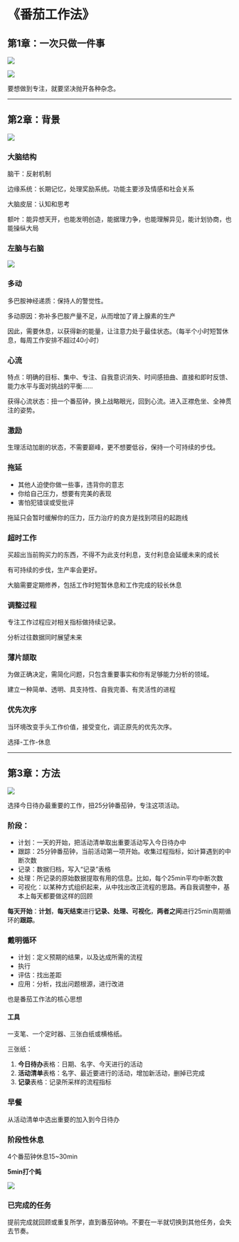 # 《番茄工作法》

## 第1章：一次只做一件事

![](https://gitee.com//junchao-ustc/picture/raw/master/img/20200513105621.png)

![](https://gitee.com//junchao-ustc/picture/raw/master/img/20200513105733.png)



要想做到专注，就要坚决抛开各种杂念。

***

## 第2章：背景

![](https://gitee.com//junchao-ustc/picture/raw/master/img/20200513110156.png)

### 大脑结构

脑干：反射机制

边缘系统：长期记忆，处理奖励系统。功能主要涉及情感和社会关系

大脑皮层：认知和思考

额叶：能异想天开，也能发明创造，能据理力争，也能理解异见，能计划协商，也能操纵大局

### 左脑与右脑

![](https://gitee.com//junchao-ustc/picture/raw/master/img/20200513111425.png)

### 多动

多巴胺神经递质：保持人的警觉性。

多动原因：弥补多巴胺产量不足，从而增加了肾上腺素的生产

因此，需要休息，以获得新的能量，让注意力处于最佳状态。（每半个小时短暂休息，每周工作安排不超过40小时）

### 心流

特点：明确的目标、集中、专注、自我意识消失、时间感扭曲、直接和即时反馈、能力水平与面对挑战的平衡……

获得心流状态：扭一个番茄钟，换上战略眼光，回到心流。进入正襟危坐、全神贯注的姿势。

### 激励

生理活动加剧的状态，不需要巅峰，更不想要低谷，保持一个可持续的步伐。

### 拖延

* 其他人迫使你做一些事，违背你的意志
* 你给自己压力，想要有完美的表现
* 害怕犯错误或受批评

拖延只会暂时缓解你的压力，压力治疗的良方是找到项目的起跑线

### 超时工作

买超出当前购买力的东西，不得不为此支付利息，支付利息会延缓未来的成长

有可持续的步伐，生产率会更好。

大脑需要定期修养，包括工作时短暂休息和工作完成的较长休息

### 调整过程

专注工作过程应对相关指标做持续记录。

分析过往数据同时展望未来

### 薄片颉取

为做正确决定，需简化问题，只包含重要事实和你有足够能力分析的领域。

建立一种简单、透明、具支持性、自我完善、有灵活性的进程

### 优先次序

当环境改变手头工作价值，接受变化，调正原先的优先次序。

选择-工作-休息

***

## 第3章：方法

![](https://gitee.com//junchao-ustc/picture/raw/master/img/20200513114321.png)

选择今日待办最重要的工作，扭25分钟番茄钟，专注这项活动。

### 阶段：

* 计划：一天的开始，把活动清单取出重要活动写入今日待办中
* 跟踪：25分钟番茄钟，当前活动第一项开始。收集过程指标，如计算遇到的中断次数
* 记录：数据归档，写入“记录”表格
* 处理：所记录的原始数据提取有用的信息。比如，每个25min平均中断次数
* 可视化：以某种方式组织起来，从中找出改正流程的思路。再自我调整中，基本上每天都要做这样的回顾

**每天开始**：**计划**，**每天结束**进行**记录、处理、可视化**，**两者之间**进行25min周期循环的**跟踪**。

### 戴明循环

* 计划：定义预期的结果，以及达成所需的流程
* 执行
* 评估：找出差距
* 应用：分析，找出问题根源，进行改进

也是番茄工作法的核心思想

#### 工具

一支笔、一个定时器、三张白纸或横格纸。

三张纸：

1. **今日待办**表格：日期、名字、今天进行的活动
2. **活动清单**表格：名字、最近要进行的活动，增加新活动，删掉已完成
3. **记录**表格：记录所采样的流程指标

### 早餐

从活动清单中选出重要的加入到今日待办

### 阶段性休息

4个番茄钟休息15~30min

**5min打个盹**

![](https://gitee.com//junchao-ustc/picture/raw/master/img/20200514212930.png)

### 已完成的任务

​	提前完成就回顾或重复所学，直到番茄钟响。不要在一半就切换到其他任务，会失去节奏。